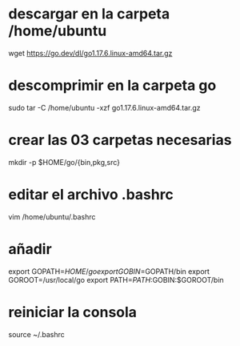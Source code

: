 # descargar en la carpeta /home/ubuntu
wget https://go.dev/dl/go1.17.6.linux-amd64.tar.gz
# descomprimir en la carpeta go
sudo tar -C /home/ubuntu -xzf go1.17.6.linux-amd64.tar.gz
# crear las 03 carpetas necesarias
mkdir -p $HOME/go/{bin,pkg,src}
# editar el archivo .bashrc
vim /home/ubuntu/.bashrc
# añadir
export GOPATH=$HOME/go
export GOBIN=$GOPATH/bin
export GOROOT=/usr/local/go
export PATH=$PATH:$GOBIN:$GOROOT/bin
# reiniciar la consola
source ~/.bashrc